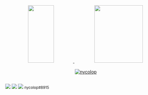 <div align="center">
    <a href="https://github.com/nycolop" />
    <img height="180em" width="40%" src="https://github-readme-stats.vercel.app/api/top-langs/?username=nycolop&layout=compact&langs_count=10&theme=tokyonight" />
    <img height="180em" width="55%" src="https://github-readme-stats.vercel.app/api?username=nycolop&show_icons=true&theme=tokyonight" />
</div>

<br />

<div align="center">
	<img src="https://github-profile-trophy.vercel.app/?username=nycolop" alt="nycolop" />
</div>
  
  ##
 
<div>
	<a href = "mailto:madrazonecogamy@gmail.com"><img src="https://img.shields.io/badge/-Gmail-%23333?style=for-the-badge&logo=gmail&logoColor=white" target="_blank"></a>
	<a href="https://www.linkedin.com/in/nycolop/" target="_blank"><img src="https://img.shields.io/badge/-LinkedIn-%230077B5?style=for-the-badge&logo=linkedin&logoColor=white" target="_blank"></a>
	<img src="https://img.shields.io/badge/Discord-7289DA?style=for-the-badge&logo=discord&logoColor=white" target="_blank">
	<small>nycolop#8915</small>
</div>
